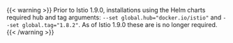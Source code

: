 ---
---
{{< warning >}}
Prior to Istio 1.9.0, installations using the Helm charts required hub and tag arguments:
`--set global.hub="docker.io/istio"` and `--set global.tag="1.8.2"`. As of Istio
1.9.0 these are is no longer required.
{{< /warning >}}
